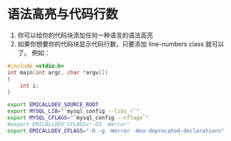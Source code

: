 # 语法高亮与代码行数

1. 你可以给你的代码块添加任何一种语言的语法高亮
2. 如果你想要你的代码块显示代码行数，只要添加 line-numbers class 就可以了。
例如：
```cpp {.line-numbers}
#include <stdio.h>
int main(int argc, char *argv[])
{
    int i;
}
```
```bash {.line-numbers}
export EMICALLDEV_SOURCE_ROOT
export MYSQL_LIB="`mysql_config --libs_r`"
export MYSQL_CFLAGS="`mysql_config --cflags`"
#export EMICALLDEV_CFLAGS="-O3 -Werror"
export EMICALLDEV_CFLAGS="-O -g -Werror -Wno-deprecated-declarations"
